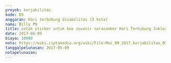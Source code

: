 ```yaml
---
proyek: kerjabilitas
kode: D5
anggaran: Hari terhubung disabilitas (3 kota)
nama: Billy PN
title: cetak sticker untuk box suvenir narasumber Hari Terhubung Inklusi Surabaya 10 Mei 2017
date: 2017-05-09
biaya: 10000
nota: https://wiki.ciptamedia.org/wiki/File:Mei_09_2017_kerjabilitas_D5_stiker_souvenir_billy.jpg
tanggalpelunasan: 2017-05-09
notapelunasan:
---
```

